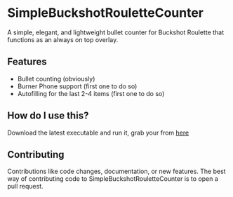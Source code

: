 # SimpleBuckshotRouletteCounter
A simple, elegant, and lightweight bullet counter for Buckshot Roulette that functions as an always on top overlay.

## Features
- Bullet counting (obviously)
- Burner Phone support (first one to do so)
- Autofilling for the last 2-4 items (first one to do so)

## How do I use this?
Download the latest executable and run it, grab your from [here](www.github.com/xplanthris/SimpleBuckshotRouletteCounter/releases/latest)

## Contributing
Contributions like code changes, documentation, or new features. The best way of contributing code to SimpleBuckshotRouletteCounter is to open a pull request.

